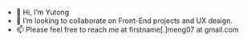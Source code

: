 - 👋 Hi, I’m Yutong
- 💞️ I’m looking to collaborate on Front-End projects and UX design.
- 📫 Please feel free to reach me at firstname[.]meng07 at gmail.com


